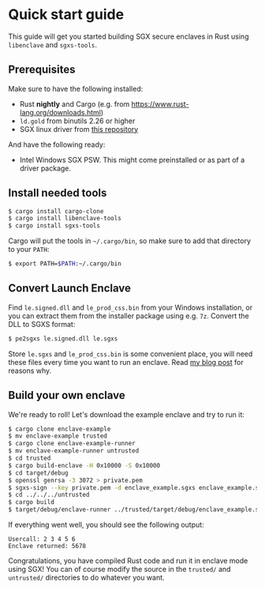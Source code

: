 # Quick start guide 

This guide will get you started building SGX secure enclaves in Rust using 
`libenclave` and `sgxs-tools`.

## Prerequisites

Make sure to have the following installed:

- Rust **nightly** and Cargo (e.g. from https://www.rust-lang.org/downloads.html)
- `ld.gold` from binutils 2.26 or higher
- SGX linux driver from [this repository](../isgx)

And have the following ready:

- Intel Windows SGX PSW. This might come preinstalled or as part of a driver
  package.

## Install needed tools

```sh
$ cargo install cargo-clone
$ cargo install libenclave-tools
$ cargo install sgxs-tools
```

Cargo will put the tools in `~/.cargo/bin`, so make sure to add that directory 
to your `PATH`:

```sh
$ export PATH=$PATH:~/.cargo/bin
```

## Convert Launch Enclave

Find `le.signed.dll` and `le_prod_css.bin` from your Windows installation, or 
you can extract them from the installer package using e.g. `7z`. Convert the 
DLL to SGXS format:

```sh
$ pe2sgxs le.signed.dll le.sgxs
```

Store `le.sgxs` and `le_prod_css.bin` is some convenient place, you will need 
these files every time you want to run an enclave. Read [my blog 
post](https://jbeekman.nl/blog/2015/10/intel-has-full-control-over-sgx/) for 
reasons why.

## Build your own enclave

We're ready to roll! Let's download the example enclave and try to run it:

```sh
$ cargo clone enclave-example
$ mv enclave-example trusted
$ cargo clone enclave-example-runner
$ mv enclave-example-runner untrusted
$ cd trusted
$ cargo build-enclave -H 0x10000 -S 0x10000
$ cd target/debug
$ openssl genrsa -3 3072 > private.pem
$ sgxs-sign --key private.pem -d enclave_example.sgxs enclave_example.sig
$ cd ../../../untrusted
$ cargo build
$ target/debug/enclave-runner ../trusted/target/debug/enclave_example.sgxs ../trusted/target/debug/enclave_example.sig /path/to/le.sgxs /path/to/le_prod_css.bin
```

If everything went well, you should see the following output:

```
Usercall: 2 3 4 5 6
Enclave returned: 5678
```

Congratulations, you have compiled Rust code and run it in enclave mode using 
SGX! You can of course modify the source in the `trusted/` and `untrusted/`
directories to do whatever you want.
